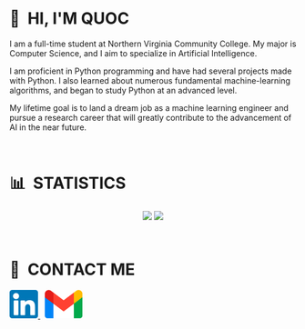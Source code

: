 # 👋 &nbsp;HI, I'M QUOC
I am a full-time student at Northern Virginia Community College. My major is Computer Science, and I aim to specialize in Artificial Intelligence.

I am proficient in Python programming and have had several projects made with Python. I also learned about numerous fundamental machine-learning algorithms, and began to study Python at an advanced level.

My lifetime goal is to land a dream job as a machine learning engineer and pursue a research career that will greatly contribute to the advancement of AI in the near future.

 &nbsp;

# 📊 &nbsp;STATISTICS
<div align="center">
<a>
  <img align="center" height="150em" src="https://github-readme-stats.vercel.app/api?username=AnhQuoc533&theme=algolia&show_icons=true&custom_title=MY%20GITHUB%20STATISTICS" />
</a>
<a>
  <img align="center" height="150em" src="https://github-readme-stats.vercel.app/api/top-langs/?username=AnhQuoc533&theme=algolia&layout=compact&card_width=230" />
</a>
</div>

&nbsp;

# 🤙 &nbsp;CONTACT ME
<a href="https://www.linkedin.com/in/anh-quoc">
  <img height="50" src="https://raw.githubusercontent.com/AnhQuoc533/AnhQuoc533/main/assets/linkedin.png" />
</a>
&nbsp;
<a href="mailto:lhoanganhquoc@gmail.com">
  <img height="50" src="https://raw.githubusercontent.com/AnhQuoc533/AnhQuoc533/main/assets/gmail.png" />
</a>
